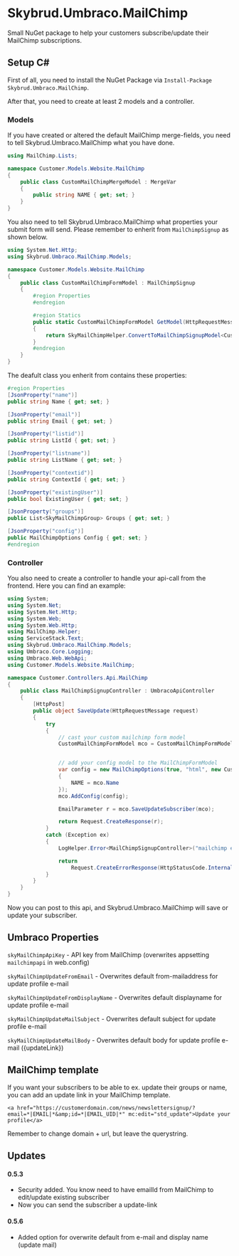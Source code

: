 # Skybrud.Umbraco.MailChimp
Small NuGet package to help your customers subscribe/update their MailChimp subscriptions.


## Setup C#
First of all, you need to install the NuGet Package via `Install-Package Skybrud.Umbraco.MailChimp`.

After that, you need to create at least 2 models and a controller.

### Models
If you have created or altered the default MailChimp merge-fields, you need to tell Skybrud.Umbraco.MailChimp what you have done.

```csharp
using MailChimp.Lists;

namespace Customer.Models.Website.MailChimp
{
    public class CustomMailChimpMergeModel : MergeVar
    {
        public string NAME { get; set; }
    }
}
```

You also need to tell Skybrud.Umbraco.MailChimp what properties your submit form will send. Please remember to enherit from `MailChimpSignup` as shown below.

```csharp
using System.Net.Http;
using Skybrud.Umbraco.MailChimp.Models;

namespace Customer.Models.Website.MailChimp
{
    public class CustomMailChimpFormModel : MailChimpSignup
    {
        #region Properties
        #endregion

        #region Statics
        public static CustomMailChimpFormModel GetModel(HttpRequestMessage request)
        {
            return SkyMailChimpHelper.ConvertToMailChimpSignupModel<CustomMailChimpFormModel>(request);
        }
        #endregion
    }
}
```

The deafult class you enherit from contains these properties:

```csharp
#region Properties
[JsonProperty("name")]
public string Name { get; set; }

[JsonProperty("email")]
public string Email { get; set; }

[JsonProperty("listid")]
public string ListId { get; set; }

[JsonProperty("listname")]
public string ListName { get; set; }

[JsonProperty("contextid")]
public string ContextId { get; set; }

[JsonProperty("existingUser")]
public bool ExistingUser { get; set; }

[JsonProperty("groups")]
public List<SkyMailChimpGroup> Groups { get; set; }

[JsonProperty("config")]
public MailChimpOptions Config { get; set; }
#endregion
```


### Controller
You also need to create a controller to handle your api-call from the frontend. Here you can find an example:

```csharp
using System;
using System.Net;
using System.Net.Http;
using System.Web;
using System.Web.Http;
using MailChimp.Helper;
using ServiceStack.Text;
using Skybrud.Umbraco.MailChimp.Models;
using Umbraco.Core.Logging;
using Umbraco.Web.WebApi;
using Customer.Models.Website.MailChimp;

namespace Customer.Controllers.Api.MailChimp
{
    public class MailChimpSignupController : UmbracoApiController
    {
        [HttpPost]
        public object SaveUpdate(HttpRequestMessage request)
        {
            try
            {
                // cast your custom mailchimp form model
                CustomMailChimpFormModel mco = CustomMailChimpFormModel.GetModel(request);


                // add your config model to the MailChimpFormModel
                var config = new MailChimpOptions(true, "html", new CustomMailChimpMergeModel
                {
                    NAME = mco.Name
                });
                mco.AddConfig(config);

                EmailParameter r = mco.SaveUpdateSubscriber(mco);

                return Request.CreateResponse(r);
            }
            catch (Exception ex)
            {
                LogHelper.Error<MailChimpSignupController>("mailchimp error", ex);

                return
                    Request.CreateErrorResponse(HttpStatusCode.InternalServerError, ex.Message);
            }
        }
    }
}
```

Now you can post to this api, and Skybrud.Umbraco.MailChimp will save or update your subscriber.


## Umbraco Properties
`skyMailChimpApiKey` - API key from MailChimp (overwrites appsetting `mailchimpapi` in web.config)

`skyMailChimpUpdateFromEmail` - Overwrites default from-mailaddress for update profile e-mail

`skyMailChimpUpdateFromDisplayName` - Overwrites default displayname for update profile e-mail

`skyMailChimpUpdateMailSubject` - Overwrites default subject for update profile e-mail

`skyMailChimpUpdateMailBody` - Overwrites default body for update profile e-mail ({updateLink})


## MailChimp template
If you want your subscribers to be able to ex. update their groups or name, you can add an update link in your MailChimp template.

`<a href="https://customerdomain.com/news/newslettersignup/?email=*|EMAIL|*&amp;id=*|EMAIL_UID|*" mc:edit="std_update">Update your profile</a>`

Remember to change domain + url, but leave the querystring.


## Updates

#### 0.5.3
* Security added. You know need to have emailId from MailChimp to edit/update existing subscriber
* Now you can send the subscriber a update-link

#### 0.5.6
* Added option for overwrite default from e-mail and display name (update mail)
